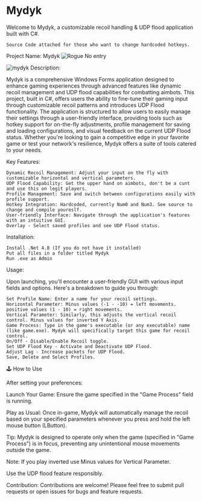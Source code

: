 # Mydyk
Welcome to Mydyk, a customizable recoil handling &amp; UDP flood application built with C#. 

    Source Code attached for those who want to change hardcoded hotkeys.

Project Name: Mydyk
![Rogue No entry](https://github.com/h0lai/Mydyk/assets/37847231/78e804e7-86b1-401e-adfd-862595ab4593)

![mydyk](https://github.com/h0lai/Mydyk/assets/37847231/a2f8d13d-6b6a-4485-8534-fe636f3a3cd7)
Description:

Mydyk is a comprehensive Windows Forms application designed to enhance gaming experiences through advanced features like dynamic recoil management and UDP flood capabilities for combatting aimbots. This project, built in C#, offers users the ability to fine-tune their gaming input through customizable recoil patterns and introduces UDP Flood functionality. The application is structured to allow users to easily manage their settings through a user-friendly interface, providing tools such as hotkey support for on-the-fly adjustments, profile management for saving and loading configurations, and visual feedback on the current UDP Flood status. Whether you're looking to gain a competitive edge in your favorite game or test your network's resilience, Mydyk offers a suite of tools catered to your needs.

Key Features:

    Dynamic Recoil Management: Adjust your input on the fly with customizable horizontal and vertical parameters.
    UDP Flood Capability: Get the upper hand on aimbots, don't be a cunt and use this on legit players.
    Profile Management: Save and switch between configurations easily with profile support.
    Hotkey Integration: Hardcoded, currently Num0 and Num3. See source to change and compile youreslf.
    User-friendly Interface: Navigate through the application's features with an intuitive GUI.
    Overlay - Select saved profiles and see UDP Flood status.

Installation:

    Install .Net 4.8 (If you do not have it installed)
    Put all files in a folder titled Mydyk
    Run .exe as Admin

Usage:

Upon launching, you'll encounter a user-friendly GUI with various input fields and options. Here's a breakdown to guide you through:

    Set Profile Name: Enter a name for your recoil settings.
    Horizontal Parameter: Minus values (-1 - -10) = left movements. positive values (1 - 10) = right movements.
    Vertical Parameter: Similarly, this adjusts the vertical recoil control. Minus values for inverted Y Axis.
    Game Process: Type in the game's executable (or any executable) name (like game.exe). Mydyk will specifically target this game for recoil control.
    On/Off - Disable/Enable Recoil toggle.
    Set UDP Flood Key - Activate and Deactivate UDP Flood.
    Adjust Lag - Increase packets for UDP Flood.
    Save, Delete and Select Profiles.
    
🕹️ How to Use

After setting your preferences:

Launch Your Game: Ensure the game specified in the "Game Process" field is running.

Play as Usual: Once in-game, Mydyk will automatically manage the recoil based on your specified parameters whenever you press and hold the left mouse button (LButton).

Tip: Mydyk is designed to operate only when the game (specified in "Game Process") is in focus, preventing any unintentional mouse movements outside the game. 

Note: If you play inverted use Minus values for Vertical Parameter.

Use the UDP flood feature responsibly.

Contribution:
Contributions are welcome! Please feel free to submit pull requests or open issues for bugs and feature requests.

